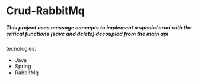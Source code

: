 # Crud-RabbitMq
##### This project uses _message_ concepts to implement a special crud with the critical functions (save and delete) decoupled from the main api
tecnologies:
  * Java
  * Spring
  * RabbitMq
